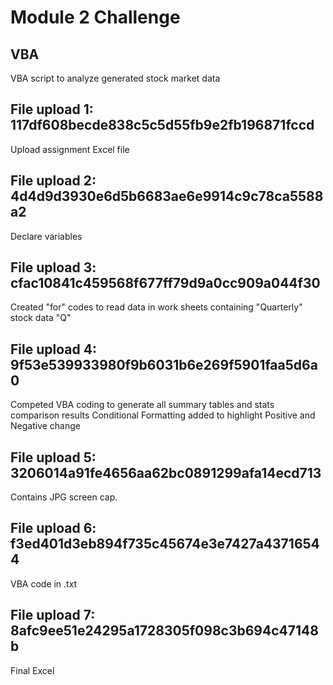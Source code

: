 # Module 2 Challenge

## VBA 
VBA script to analyze generated stock market data

## File upload 1: 117df608becde838c5c5d55fb9e2fb196871fccd
Upload assignment Excel file

## File upload 2: 4d4d9d3930e6d5b6683ae6e9914c9c78ca5588a2
Declare variables

## File upload 3: cfac10841c459568f677ff79d9a0cc909a044f30
Created "for" codes to read data in work sheets containing "Quarterly" stock data "Q"

## File upload 4: 9f53e539933980f9b6031b6e269f5901faa5d6a0
Competed VBA coding to generate all summary tables and stats comparison results
Conditional Formatting added to highlight Positive and Negative change

## File upload 5: 3206014a91fe4656aa62bc0891299afa14ecd713
Contains JPG screen cap.

## File upload 6: f3ed401d3eb894f735c45674e3e7427a43716544
VBA code in .txt

## File upload 7: 8afc9ee51e24295a1728305f098c3b694c47148b
Final Excel
